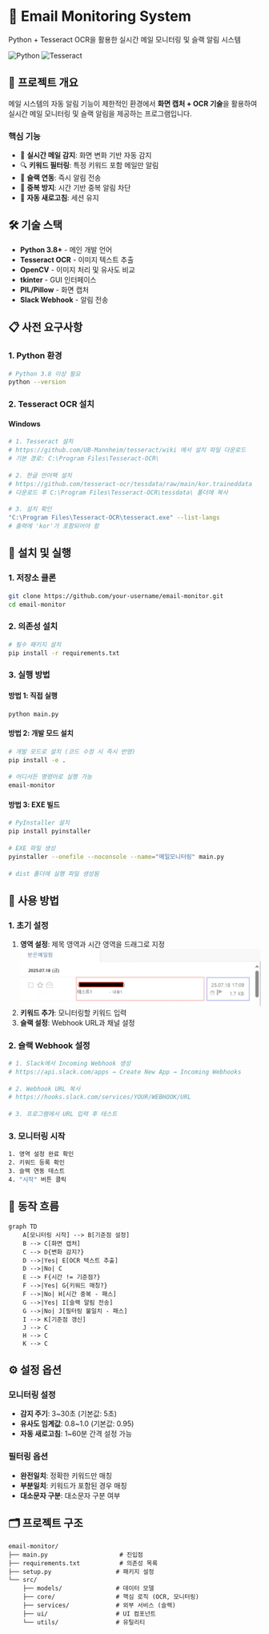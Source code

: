 # 📧 Email Monitoring System

Python + Tesseract OCR을 활용한 실시간 메일 모니터링 및 슬랙 알림 시스템

![Python](https://img.shields.io/badge/Python-3.8+-blue.svg)
![Tesseract](https://img.shields.io/badge/Tesseract-OCR-green.svg)

## 🎯 프로젝트 개요

메일 시스템의 자동 알림 기능이 제한적인 환경에서 **화면 캡처 + OCR 기술**을 활용하여 실시간 메일 모니터링 및 슬랙 알림을 제공하는 프로그램입니다.

### 핵심 기능
- 📧 **실시간 메일 감지**: 화면 변화 기반 자동 감지
- 🔍 **키워드 필터링**: 특정 키워드 포함 메일만 알림
- 📢 **슬랙 연동**: 즉시 알림 전송
- 🎯 **중복 방지**: 시간 기반 중복 알림 차단
- 🔄 **자동 새로고침**: 세션 유지

## 🛠️ 기술 스택

- **Python 3.8+** - 메인 개발 언어
- **Tesseract OCR** - 이미지 텍스트 추출
- **OpenCV** - 이미지 처리 및 유사도 비교
- **tkinter** - GUI 인터페이스
- **PIL/Pillow** - 화면 캡처
- **Slack Webhook** - 알림 전송

## 📋 사전 요구사항

### 1. Python 환경
```bash
# Python 3.8 이상 필요
python --version
```

### 2. Tesseract OCR 설치

#### Windows
```bash
# 1. Tesseract 설치
# https://github.com/UB-Mannheim/tesseract/wiki 에서 설치 파일 다운로드
# 기본 경로: C:\Program Files\Tesseract-OCR\

# 2. 한글 언어팩 설치
# https://github.com/tesseract-ocr/tessdata/raw/main/kor.traineddata
# 다운로드 후 C:\Program Files\Tesseract-OCR\tessdata\ 폴더에 복사

# 3. 설치 확인
"C:\Program Files\Tesseract-OCR\tesseract.exe" --list-langs
# 출력에 'kor'가 포함되어야 함
```


## 🚀 설치 및 실행

### 1. 저장소 클론
```bash
git clone https://github.com/your-username/email-monitor.git
cd email-monitor
```

### 2. 의존성 설치
```bash
# 필수 패키지 설치
pip install -r requirements.txt
```

### 3. 실행 방법

#### 방법 1: 직접 실행
```bash
python main.py
```

#### 방법 2: 개발 모드 설치
```bash
# 개발 모드로 설치 (코드 수정 시 즉시 반영)
pip install -e .

# 어디서든 명령어로 실행 가능
email-monitor
```

#### 방법 3: EXE 빌드
```bash
# PyInstaller 설치
pip install pyinstaller

# EXE 파일 생성
pyinstaller --onefile --noconsole --name="메일모니터링" main.py

# dist 폴더에 실행 파일 생성됨
```

## 📖 사용 방법

### 1. 초기 설정
1. **영역 설정**: 제목 영역과 시간 영역을 드래그로 지정
![영역지정 스크린샷](./images/images2.png)
2. **키워드 추가**: 모니터링할 키워드 입력
3. **슬랙 설정**: Webhook URL과 채널 설정

### 2. 슬랙 Webhook 설정
```bash
# 1. Slack에서 Incoming Webhook 생성
# https://api.slack.com/apps → Create New App → Incoming Webhooks

# 2. Webhook URL 복사
# https://hooks.slack.com/services/YOUR/WEBHOOK/URL

# 3. 프로그램에서 URL 입력 후 테스트
```

### 3. 모니터링 시작
```bash
1. 영역 설정 완료 확인
2. 키워드 등록 확인  
3. 슬랙 연동 테스트
4. "시작" 버튼 클릭
```

## 🔄 동작 흐름

```mermaid
graph TD
    A[모니터링 시작] --> B[기준점 설정]
    B --> C[화면 캡처]
    C --> D{변화 감지?}
    D -->|Yes| E[OCR 텍스트 추출]
    D -->|No| C
    E --> F{시간 != 기준점?}
    F -->|Yes| G{키워드 매칭?}
    F -->|No| H[시간 중복 - 패스]
    G -->|Yes| I[슬랙 알림 전송]
    G -->|No| J[필터링 불일치 - 패스]
    I --> K[기준점 갱신]
    J --> C
    H --> C
    K --> C
```

## ⚙️ 설정 옵션

### 모니터링 설정
- **감지 주기**: 3~30초 (기본값: 5초)
- **유사도 임계값**: 0.8~1.0 (기본값: 0.95)
- **자동 새로고침**: 1~60분 간격 설정 가능

### 필터링 옵션
- **완전일치**: 정확한 키워드만 매칭
- **부분일치**: 키워드가 포함된 경우 매칭
- **대소문자 구분**: 대소문자 구분 여부

## 🗂️ 프로젝트 구조

```
email-monitor/
├── main.py                    # 진입점
├── requirements.txt           # 의존성 목록
├── setup.py                  # 패키지 설정
└── src/
    ├── models/               # 데이터 모델
    ├── core/                 # 핵심 로직 (OCR, 모니터링)
    ├── services/             # 외부 서비스 (슬랙)
    ├── ui/                   # UI 컴포넌트
    └── utils/                # 유틸리티
```
